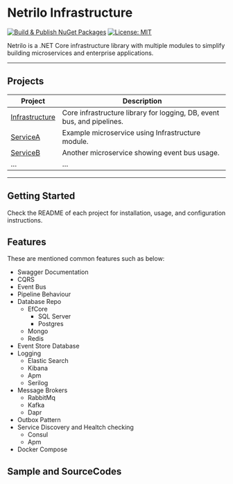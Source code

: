 # Netrilo Infrastructure

[![Build & Publish NuGet Packages](https://github.com/raminesfahani/Netrilo_Infrastructure/actions/workflows/nuget-packages.yml/badge.svg)](https://github.com/raminesfahani/Netrilo_Infrastructure/actions/workflows/nuget-packages.yml)
[![License: MIT](https://img.shields.io/badge/License-MIT-yellow.svg)](LICENSE)

Netrilo is a .NET Core infrastructure library with multiple modules to simplify building microservices and enterprise applications.

---

## Projects

| Project | Description |
|---------|-------------|
| [Infrastructure](./Src/Infrastructure/README.md) | Core infrastructure library for logging, DB, event bus, and pipelines. |
| [ServiceA](./Src/ServiceA/README.md) | Example microservice using Infrastructure module. |
| [ServiceB](./Src/ServiceB/README.md) | Another microservice showing event bus usage. |
| … | … |

---

## Getting Started

Check the README of each project for installation, usage, and configuration instructions.


## Features
These are mentioned common features such as below:
- Swagger Documentation
- CQRS
- Event Bus
- Pipeline Behaviour
- Database Repo
    - EfCore
        - SQL Server
        - Postgres
    - Mongo
    - Redis
- Event Store Database
- Logging
    - Elastic Search
    - Kibana
    - Apm
    - Serilog
- Message Brokers
    - RabbitMq
    - Kafka
    - Dapr
- Outbox Pattern
- Service Discovery and Healtch checking
    - Consul
    - Apm
- Docker Compose

## Sample and SourceCodes
